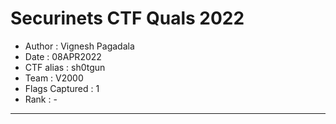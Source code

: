 # Securinets CTF Quals 2022

* Author			: Vignesh Pagadala
* Date				: 08APR2022
* CTF alias 		: sh0tgun
* Team 				: V2000
* Flags Captured	: 1
* Rank				: -

---

